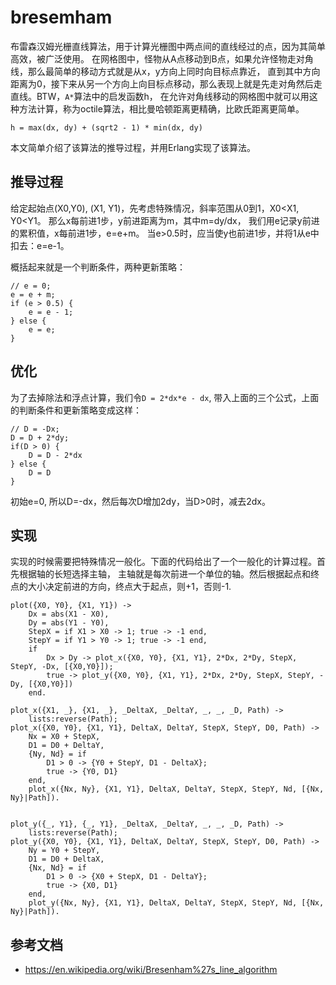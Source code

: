 # bresemham

布雷森汉姆光栅直线算法，用于计算光栅图中两点间的直线经过的点，因为其简单高效，被广泛使用。
在网格图中，怪物从A点移动到B点，如果允许怪物走对角线，那么最简单的移动方式就是从x，y方向上同时向目标点靠近，
直到其中方向距离为0，接下来从另一个方向上向目标点移动，那么表现上就是先走对角然后走直线。BTW，`A*`算法中的启发函数h，
在允许对角线移动的网格图中就可以用这种方法计算，称为octile算法，相比曼哈顿距离更精确，比欧氏距离更简单。
```
h = max(dx, dy) + (sqrt2 - 1) * min(dx, dy)
```
本文简单介绍了该算法的推导过程，并用Erlang实现了该算法。

## 推导过程

给定起始点(X0,Y0), (X1, Y1)，先考虑特殊情况，斜率范围从0到1，X0<X1, Y0<Y1。
那么x每前进1步，y前进距离为m，其中m=dy/dx， 我们用e记录y前进的累积值，x每前进1步，e=e+m。 
当e>0.5时，应当使y也前进1步，并将1从e中扣去：e=e-1。

概括起来就是一个判断条件，两种更新策略：
```
// e = 0;
e = e + m;
if (e > 0.5) {
    e = e - 1;
} else {
    e = e;
}
```

## 优化

为了去掉除法和浮点计算，我们令`D = 2*dx*e - dx`, 带入上面的三个公式，上面的判断条件和更新策略变成这样：
```
// D = -Dx;
D = D + 2*dy;
if(D > 0) {
    D = D - 2*dx
} else {
    D = D
}
```
初始e=0, 所以D=-dx，然后每次D增加2dy，当D>0时，减去2dx。

## 实现

实现的时候需要把特殊情况一般化。下面的代码给出了一个一般化的计算过程。首先根据轴的长短选择主轴，
主轴就是每次前进一个单位的轴。然后根据起点和终点的大小决定前进的方向，终点大于起点，则+1，否则-1.

```
plot({X0, Y0}, {X1, Y1}) ->
    Dx = abs(X1 - X0),
    Dy = abs(Y1 - Y0),
    StepX = if X1 > X0 -> 1; true -> -1 end,
    StepY = if Y1 > Y0 -> 1; true -> -1 end,
    if 
        Dx > Dy -> plot_x({X0, Y0}, {X1, Y1}, 2*Dx, 2*Dy, StepX, StepY, -Dx, [{X0,Y0}]);
        true -> plot_y({X0, Y0}, {X1, Y1}, 2*Dx, 2*Dy, StepX, StepY, -Dy, [{X0,Y0}])
    end.

plot_x({X1, _}, {X1, _}, _DeltaX, _DeltaY, _, _, _D, Path) -> 
    lists:reverse(Path);
plot_x({X0, Y0}, {X1, Y1}, DeltaX, DeltaY, StepX, StepY, D0, Path) ->
    Nx = X0 + StepX,
    D1 = D0 + DeltaY,
    {Ny, Nd} = if 
        D1 > 0 -> {Y0 + StepY, D1 - DeltaX};
        true -> {Y0, D1}
    end,
    plot_x({Nx, Ny}, {X1, Y1}, DeltaX, DeltaY, StepX, StepY, Nd, [{Nx, Ny}|Path]).


plot_y({_, Y1}, {_, Y1}, _DeltaX, _DeltaY, _, _, _D, Path) -> 
    lists:reverse(Path);
plot_y({X0, Y0}, {X1, Y1}, DeltaX, DeltaY, StepX, StepY, D0, Path) ->
    Ny = Y0 + StepY,
    D1 = D0 + DeltaX,
    {Nx, Nd} = if 
        D1 > 0 -> {X0 + StepX, D1 - DeltaY};
        true -> {X0, D1}
    end,
    plot_y({Nx, Ny}, {X1, Y1}, DeltaX, DeltaY, StepX, StepY, Nd, [{Nx, Ny}|Path]).
```

## 参考文档

* https://en.wikipedia.org/wiki/Bresenham%27s_line_algorithm
